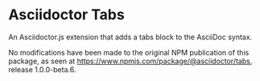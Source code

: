 # Asciidoctor Tabs
An Asciidoctor.js extension that adds a tabs block to the AsciiDoc syntax.

No modifications have been made to the original NPM publication of this package, as seen at https://www.npmjs.com/package/@asciidoctor/tabs, release 1.0.0-beta.6.
